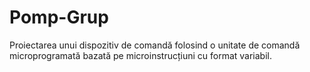 # Pomp-Grup
Proiectarea unui dispozitiv de comandă folosind o unitate de comandă microprogramată bazată pe microinstrucțiuni cu format variabil.
